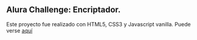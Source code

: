 ## Alura Challenge: Encriptador.

Este proyecto fue realizado con HTML5, CSS3 y Javascript vanilla. Puede verse [aquí](https://axelhuerta.github.io/AluraChallenge/)
